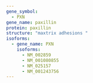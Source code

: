 ```yaml
---
gene_symbol:
  - PXN
gene_name: paxillin
protein: paxillin
structure: "maxtrix adhesions "
isoforms:
  - gene_name: PXN
    isoforms:
      - NM_002859
      - NM_001080855
      - NM_025157
      - NM_001243756
---
```

